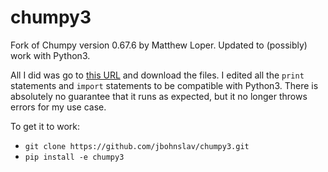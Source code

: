 # chumpy3
Fork of Chumpy version 0.67.6 by Matthew Loper. Updated to (possibly) work with Python3. 

All I did was go to [this URL](https://pypi.org/project/chumpy/#files) and download the files. I edited all the `print` statements and `import` statements to be compatible with Python3. There is absolutely no guarantee that it runs as expected, but it no longer throws errors for my use case.

To get it to work:
* `git clone https://github.com/jbohnslav/chumpy3.git`
* `pip install -e chumpy3`
